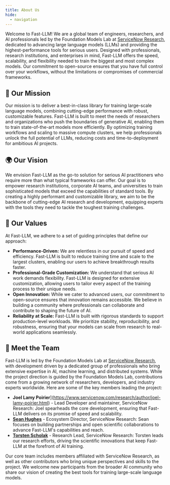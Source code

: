 ```yaml
---
title: About Us
hide:
  - navigation
---
```


Welcome to Fast-LLM! We are a global team of engineers, researchers, and AI professionals led by the Foundation Models Lab at [ServiceNow Research](https://www.servicenow.com/research/), dedicated to advancing large language models (LLMs) and providing the highest-performance tools for serious users. Designed with professionals, research institutions, and enterprises in mind, Fast-LLM offers the speed, scalability, and flexibility needed to train the biggest and most complex models. Our commitment to open-source ensures that you have full control over your workflows, without the limitations or compromises of commercial frameworks.

## 🚀 Our Mission

Our mission is to deliver a best-in-class library for training large-scale language models, combining cutting-edge performance with robust, customizable features. Fast-LLM is built to meet the needs of researchers and organizations who push the boundaries of generative AI, enabling them to train state-of-the-art models more efficiently. By optimizing training workflows and scaling to massive compute clusters, we help professionals unlock the full potential of LLMs, reducing costs and time-to-deployment for ambitious AI projects.

## 🌍 Our Vision

We envision Fast-LLM as the go-to solution for serious AI practitioners who require more than what typical frameworks can offer. Our goal is to empower research institutions, corporate AI teams, and universities to train sophisticated models that exceed the capabilities of standard tools. By creating a highly performant and customizable library, we aim to be the backbone of cutting-edge AI research and development, equipping experts with the tools they need to tackle the toughest training challenges.

## 🎯 Our Values

At Fast-LLM, we adhere to a set of guiding principles that define our approach:

-   **Performance-Driven:** We are relentless in our pursuit of speed and efficiency. Fast-LLM is built to reduce training time and scale to the largest clusters, enabling our users to achieve breakthrough results faster.
-   **Professional-Grade Customization:** We understand that serious AI work demands flexibility. Fast-LLM is designed for extensive customization, allowing users to tailor every aspect of the training process to their unique needs.
-   **Open Innovation:** While we cater to advanced users, our commitment to open-source ensures that innovation remains accessible. We believe in building a community where professionals can collaborate and contribute to shaping the future of AI.
-   **Reliability at Scale:** Fast-LLM is built with rigorous standards to support production-level workloads. We prioritize stability, reproducibility, and robustness, ensuring that your models can scale from research to real-world applications seamlessly.

## 👥 Meet the Team

Fast-LLM is led by the Foundation Models Lab at [ServiceNow Research](https://www.servicenow.com/research/), with development driven by a dedicated group of professionals who bring extensive expertise in AI, machine learning, and distributed systems. While the project direction is guided by the Foundation Models Lab, contributions come from a growing network of researchers, developers, and industry experts worldwide. Here are some of the key members leading the project:

-   **Joel Lamy Poirier**](<https://www.servicenow.com/research/author/joel-lamy-poirier.html>) - Lead Developer and maintainer, ServiceNow Research: Joel spearheads the core development, ensuring that Fast-LLM delivers on its promise of speed and scalability.
-   [**Sean Hughes**](https://www.servicenow.com/research/author/sean-hughes.html) - Ecosystem Director, ServiceNow Research: Sean focuses on building partnerships and open scientific collaborations to advance Fast-LLM's capabilities and reach.
-   [**Torsten Scholak**](https://www.servicenow.com/research/author/torsten-scholak.html) - Research Lead, ServiceNow Research: Torsten leads our research efforts, driving the scientific innovations that keep Fast-LLM at the forefront of AI training.

Our core team includes members affiliated with ServiceNow Research, as well as other contributors who bring unique perspectives and skills to the project. We welcome new participants from the broader AI community who share our vision of creating the best tools for training large-scale language models.
